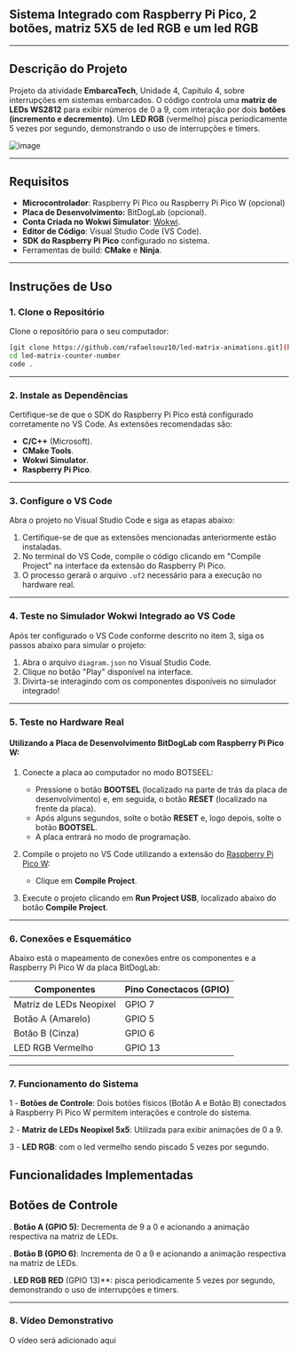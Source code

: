## Sistema Integrado com Raspberry Pi Pico, 2 botões, matriz 5X5 de led RGB e um led RGB

---

## Descrição do Projeto

Projeto da atividade **EmbarcaTech**, Unidade 4, Capítulo 4, sobre interrupções em sistemas embarcados. O código controla uma **matriz de LEDs WS2812** para exibir números de 0 a 9, com interação por dois **botões (incremento e decremento)**. Um **LED RGB** (vermelho) pisca periodicamente 5 vezes por segundo, demonstrando o uso de interrupções e timers.

![image](https://github.com/user-attachments/assets/5ceb46ff-f0ff-4e1c-9532-17dc884a6ff9)


---

## Requisitos

- **Microcontrolador**: Raspberry Pi Pico ou Raspberry Pi Pico W (opcional)
- **Placa de Desenvolvimento:** BitDogLab (opcional).
- **Conta Criada no Wokwi Simulator**: [Wokwi](https://wokwi.com/).
- **Editor de Código**: Visual Studio Code (VS Code).
- **SDK do Raspberry Pi Pico** configurado no sistema.
- Ferramentas de build: **CMake** e **Ninja**.

---

## Instruções de Uso

### 1. Clone o Repositório

Clone o repositório para o seu computador:
```bash
[git clone https://github.com/rafaelsouz10/led-matrix-animations.git](https://github.com/rafaelsouz10/led-matrix-counter-number.git)
cd led-matrix-counter-number
code .
```
---

### 2. Instale as Dependências

Certifique-se de que o SDK do Raspberry Pi Pico está configurado corretamente no VS Code. As extensões recomendadas são:

- **C/C++** (Microsoft).
- **CMake Tools**.
- **Wokwi Simulator**.
- **Raspberry Pi Pico**.

---

### 3. Configure o VS Code

Abra o projeto no Visual Studio Code e siga as etapas abaixo:

1. Certifique-se de que as extensões mencionadas anteriormente estão instaladas.
2. No terminal do VS Code, compile o código clicando em "Compile Project" na interface da extensão do Raspberry Pi Pico.
3. O processo gerará o arquivo `.uf2` necessário para a execução no hardware real.

---

### 4. Teste no Simulador Wokwi Integrado ao VS Code

Após ter configurado o VS Code conforme descrito no item 3, siga os passos abaixo para simular o projeto:

1. Abra o arquivo `diagram.json` no Visual Studio Code.
2. Clique no botão "Play" disponível na interface.
3. Divirta-se interagindo com os componentes disponíveis no simulador integrado!

---

### 5. Teste no Hardware Real

#### Utilizando a Placa de Desenvolvimento BitDogLab com Raspberry Pi Pico W:

1. Conecte a placa ao computador no modo BOTSEEL:
   - Pressione o botão **BOOTSEL** (localizado na parte de trás da placa de desenvolvimento) e, em seguida, o botão **RESET** (localizado na frente da placa).
   - Após alguns segundos, solte o botão **RESET** e, logo depois, solte o botão **BOOTSEL**.
   - A placa entrará no modo de programação.

2. Compile o projeto no VS Code utilizando a extensão do [Raspberry Pi Pico W](https://marketplace.visualstudio.com/items?itemName=raspberry-pi.raspberry-pi-pico):
   - Clique em **Compile Project**.

3. Execute o projeto clicando em **Run Project USB**, localizado abaixo do botão **Compile Project**.

---

### 6. Conexões e Esquemático

Abaixo está o mapeamento de conexões entre os componentes e a Raspberry Pi Pico W da placa BitDogLab:


   |     **Componentes**     |        **Pino Conectacos (GPIO)**       |
   |-------------------------|-----------------------------------------|
   | Matriz de LEDs Neopixel | GPIO 7                                  |
   | Botão A (Amarelo)       | GPIO 5                                  |
   | Botão B (Cinza)         | GPIO 6                                  |
   | LED RGB Vermelho        | GPIO 13                                 |

---

### 7. Funcionamento do Sistema

   1 - **Botões de Controle**: Dois botões físicos (Botão A e Botão B) conectados à Raspberry Pi Pico W permitem interações e controle do sistema.
   
   2 - **Matriz de LEDs Neopixel 5x5**: Utilizada para exibir animações de 0 a 9.
   
   3 - **LED RGB**: com o led vermelho sendo piscado 5 vezes por segundo.
   

## Funcionalidades Implementadas

## Botões de Controle

   . **Botão A (GPIO 5)**: Decrementa de 9 a 0 e acionando a animação respectiva na matriz de LEDs.

   . **Botão B (GPIO 6)**: Incrementa de 0 a 9 e acionando a animação respectiva na matriz de LEDs.

   . **LED RGB RED** (GPIO 13)**: pisca periodicamente 5 vezes por segundo, demonstrando o uso de interrupções e timers.

--- 
### 8. Vídeo Demonstrativo

O vídeo será adicionado aqui
